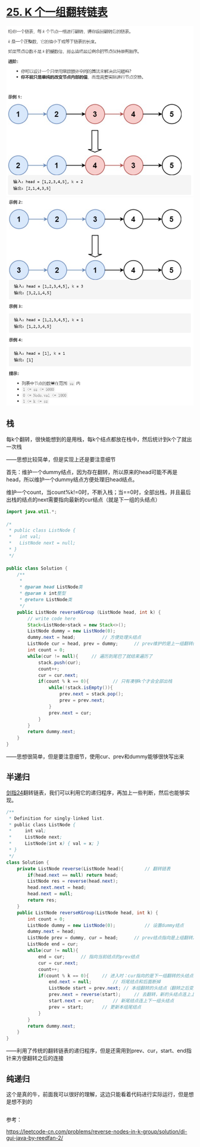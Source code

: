 # [25. K 个一组翻转链表](https://leetcode-cn.com/problems/reverse-nodes-in-k-group/)

<img src="pic\image-20210515152336785.png" alt="image-20210515152336785" style="zoom:67%;" />

<img src="pic\image-20210515152353673.png" alt="image-20210515152353673" style="zoom:67%;" />

## 栈

每k个翻转，很快能想到的是用栈，每k个结点都放在栈中，然后统计到k个了就出一次栈

——思想比较简单，但是实现上还是要注意细节

首先：维护一个dummy结点，因为存在翻转，所以原来的head可能不再是head，所以维护一个dummy结点方便处理旧head结点。

维护一个count，当count%k!=0时，不断入栈；当==0时，全部出栈，并且最后出栈的结点的next需要指向最新的cur结点（就是下一组的头结点）

```java
import java.util.*;

/*
 * public class ListNode {
 *   int val;
 *   ListNode next = null;
 * }
 */

public class Solution {
    /**
     * 
     * @param head ListNode类 
     * @param k int整型 
     * @return ListNode类
     */
    public ListNode reverseKGroup (ListNode head, int k) {
        // write code here
        Stack<ListNode>stack = new Stack<>();
        ListNode dummy = new ListNode(0);
        dummy.next = head;			// 方便处理头结点
        ListNode cur = head, prev = dummy;		// prev维护的是上一组翻转的尾结点，cur维护的是下一组翻转的头结点
        int count = 0;
        while(cur != null){		// 遍历到尾巴了就结束遍历了
            stack.push(cur);
            count++;
            cur = cur.next;
            if(count % k == 0){			// 只有凑够k个才会全部出栈
                while(!stack.isEmpty()){
                    prev.next = stack.pop();
                    prev = prev.next;
                }
                prev.next = cur;
            }
        }
        return dummy.next;
    }
}
```

——思想很简单，但是要注意细节，使用cur、prev和dummy能够很快写出来

## 半递归

[剑指24](https://github.com/amyZhoucc/CS/blob/main/leetcode_%E5%A4%A7%E6%88%98300%E9%A2%98/%E5%89%91%E6%8C%87%20Offer%2024.%20%E5%8F%8D%E8%BD%AC%E9%93%BE%E8%A1%A8%EF%BC%88%E9%80%92%E5%BD%92%E3%80%81%E4%B8%89%E6%8C%87%E9%92%88%EF%BC%89%E3%80%90S%E3%80%91.md)翻转链表，我们可以利用它的递归程序，再加上一些判断，然后也能够实现。

```java
/**
 * Definition for singly-linked list.
 * public class ListNode {
 *     int val;
 *     ListNode next;
 *     ListNode(int x) { val = x; }
 * }
 */
class Solution {
    private ListNode reverse(ListNode head){		// 翻转链表
        if(head.next == null) return head;
        ListNode res = reverse(head.next);
        head.next.next = head;
        head.next = null;
        return res;
    }
    public ListNode reverseKGroup(ListNode head, int k) {
        int count = 0;
        ListNode dummy = new ListNode(0);			// 设置dummy结点
        dummy.next = head;
        ListNode prev = dummy, cur = head;		// prev结点指向是上组翻转之后的尾结点
        ListNode end = cur;
        while(cur != null){
            end = cur;		// 指向当前结点的prev结点
            cur = cur.next;
            count++;
            if(count % k == 0){		// 进入时：cur指向的是下一组翻转的头结点，end指向本组翻转的尾结点
                end.next = null;		// 将尾结点和后面断掉
                ListNode start = prev.next;	// 本组翻转的头结点（翻转之后变尾结点）
                prev.next = reverse(start);		// 去翻转，新的头结点连上上组尾结点
                start.next = cur;		// 新尾结点连上下一组头结点
                prev = start;		// 更新本组尾结点
            }
        }
        return dummy.next;
    }
}
```

——利用了传统的翻转链表的递归程序，但是还需用到prev、cur，start、end指针来方便翻转之后的连接

## 纯递归

这个是真的牛，前面我可以很好的理解，这边只能看着代码进行实际运行，但是想是想不到的

```

```

参考：

https://leetcode-cn.com/problems/reverse-nodes-in-k-group/solution/di-gui-java-by-reedfan-2/